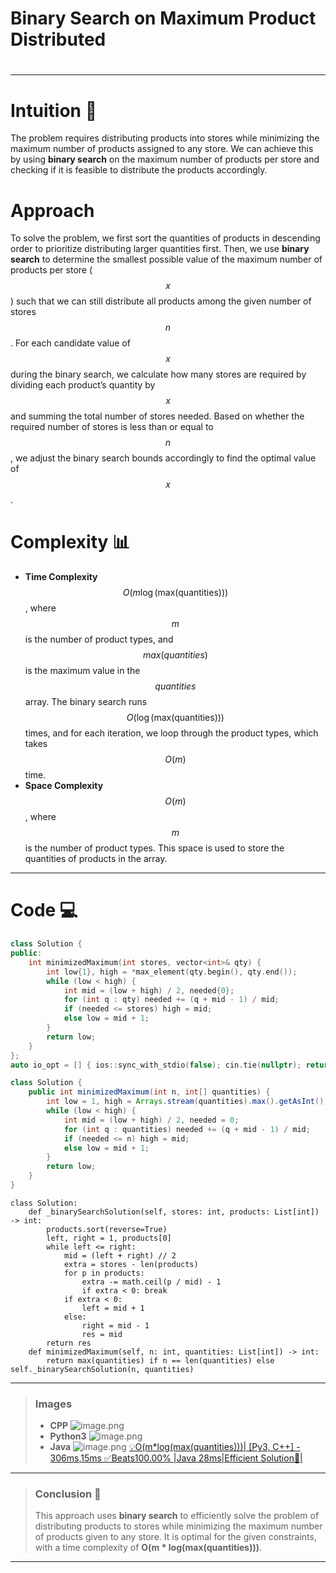
# **Binary Search on Maximum Product Distributed**
# 
---
# Intuition 🧩
The problem requires distributing products into stores while minimizing the maximum number of products assigned to any store. We can achieve this by using **binary search** on the maximum number of products per store and checking if it is feasible to distribute the products accordingly.

# Approach
To solve the problem, we first sort the quantities of products in descending order to prioritize distributing larger quantities first. Then, we use **binary search** to determine the smallest possible value of the maximum number of products per store ($$x$$) such that we can still distribute all products among the given number of stores $$n$$. For each candidate value of $$x$$ during the binary search, we calculate how many stores are required by dividing each product’s quantity by $$x$$ and summing the total number of stores needed. Based on whether the required number of stores is less than or equal to $$n$$, we adjust the binary search bounds accordingly to find the optimal value of $$x$$.

# Complexity 📊
- **Time Complexity** $$O(m \log(\text{max(quantities)}))$$, where $$m$$ is the number of product types, and $$max(quantities)$$ is the maximum value in the $$quantities$$ array. The binary search runs $$O(\log(\text{max(quantities)}))$$ times, and for each iteration, we loop through the product types, which takes $$O(m)$$ time.
- **Space Complexity** $$O(m)$$, where $$m$$ is the number of product types. This space is used to store the quantities of products in the array.
---

# Code 💻
```cpp []
class Solution {
public:
    int minimizedMaximum(int stores, vector<int>& qty) {
        int low{1}, high = *max_element(qty.begin(), qty.end());
        while (low < high) {
            int mid = (low + high) / 2, needed{0};
            for (int q : qty) needed += (q + mid - 1) / mid;
            if (needed <= stores) high = mid;
            else low = mid + 1;
        }
        return low;
    }
};
auto io_opt = [] { ios::sync_with_stdio(false); cin.tie(nullptr); return 0; }();
```
```Java []
class Solution {
    public int minimizedMaximum(int n, int[] quantities) {
        int low = 1, high = Arrays.stream(quantities).max().getAsInt();
        while (low < high) {
            int mid = (low + high) / 2, needed = 0;
            for (int q : quantities) needed += (q + mid - 1) / mid;
            if (needed <= n) high = mid;
            else low = mid + 1;
        }
        return low;
    }
}
```
```Python3 []
class Solution:
    def _binarySearchSolution(self, stores: int, products: List[int]) -> int:
        products.sort(reverse=True)
        left, right = 1, products[0]
        while left <= right:
            mid = (left + right) // 2
            extra = stores - len(products)
            for p in products:
                extra -= math.ceil(p / mid) - 1
                if extra < 0: break
            if extra < 0:
                left = mid + 1
            else:
                right = mid - 1
                res = mid
        return res
    def minimizedMaximum(self, n: int, quantities: List[int]) -> int:
        return max(quantities) if n == len(quantities) else self._binarySearchSolution(n, quantities)
```
---

> ### **Images**
> - **CPP** 
>  ![image.png](https://assets.leetcode.com/users/images/211d0256-78c2-4b90-bff7-502e90cf4c8f_1731542869.369211.png)
> - **Python3** 
>  ![image.png](https://assets.leetcode.com/users/images/284d75bf-dbec-4c54-b063-aa5527bbef83_1731545373.041634.png)
> - **Java** 
![image.png](https://assets.leetcode.com/users/images/818c1db6-1a36-40c7-9260-96fe8a879648_1731545415.4559708.png)
[💡O(m*log(max(quantities)))| [Py3, C++] - 306ms,15ms ✅Beats100.00% |Java 28ms|Efficient Solution🧠|](https://leetcode.com/problems/minimized-maximum-of-products-distributed-to-any-store/solutions/6042508/omlogmaxquantities-py3-c-306ms15ms-beats10000-java-28msefficient-solution)

---
> ### **Conclusion** 📝
> This approach uses **binary search** to efficiently solve the problem of distributing products to stores while minimizing the maximum number of products given to any store. It is optimal for the given constraints, with a time complexity of **O(m * log(max(quantities)))**.

---

